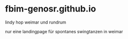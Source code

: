 # fbim-genosr.github.io
lindy hop weimar und rundrum

nur eine landingpage für spontanes swingtanzen in weimar
